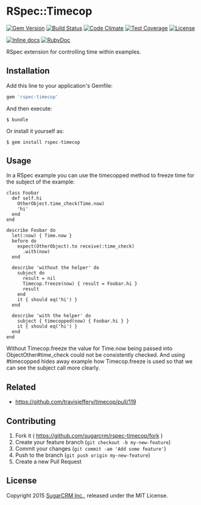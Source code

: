 # RSpec::Timecop

[![Gem Version](https://badge.fury.io/rb/rspec-timecop.svg)](http://badge.fury.io/rb/rspec-timecop)
[![Build Status](https://travis-ci.org/sugarcrm/rspec-timecop.svg?branch=master)](https://travis-ci.org/sugarcrm/rspec-timecop)
[![Code Climate](https://codeclimate.com/github/sugarcrm/rspec-timecop/badges/gpa.svg)](https://codeclimate.com/github/sugarcrm/rspec-timecop)
[![Test Coverage](https://codeclimate.com/github/sugarcrm/rspec-timecop/badges/coverage.svg)](https://codeclimate.com/github/sugarcrm/rspec-timecop/coverage)
[![License](http://img.shields.io/badge/license-MIT-green.svg?style=flat)](LICENSE.txt)

[![Inline docs](http://inch-ci.org/github/sugarcrm/rspec-timecop.svg)](http://inch-ci.org/github/sugarcrm/rspec-timecop)
[![RubyDoc](http://img.shields.io/badge/docs-rdoc.info-blue.svg)](http://rubydoc.org/gems/rspec-timecop)

RSpec extension for controlling time within examples.

## Installation

Add this line to your application's Gemfile:

```ruby
gem 'rspec-timecop'
```

And then execute:

    $ bundle

Or install it yourself as:

    $ gem install rspec-timecop

## Usage

In a RSpec example you can use the timecopped method to freeze time for the
subject of the example:

```
class Foobar
  def self.hi
    OtherObject.time_check(Time.now)
    'hi'
  end
end

describe Foobar do
  let(:now) { Time.now }
  before do
    expect(OtherObject).to receive(:time_check)
      .with(now)
  end

  describe 'without the helper' do
    subject do
      result = nil
      Timecop.freeze(now) { result = Foobar.hi }
      result
    end
    it { should eq('hi') }
  end

  describe 'with the helper' do
    subject { timecopped(now) { Foobar.hi } }
    it { should eq('hi') }
  end
end
```

Without Timecop.freeze the value for Time.now being passed into ObjectOther#time_check could not be consistently checked.
And using #timecopped hides away example how Timecop.freeze is used so that we can see the subject call more clearly.

## Related
* https://github.com/travisjeffery/timecop/pull/119

## Contributing

1. Fork it ( https://github.com/sugarcrm/rspec-timecop/fork )
2. Create your feature branch (`git checkout -b my-new-feature`)
3. Commit your changes (`git commit -am 'Add some feature'`)
4. Push to the branch (`git push origin my-new-feature`)
5. Create a new Pull Request

## License

Copyright 2015 [SugarCRM Inc.](http://sugarcrm.com), released under the MIT License.
